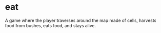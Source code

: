# eat
A game where the player traverses around the map made of cells, harvests food from bushes, eats food, and stays alive.


